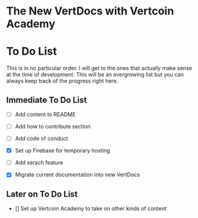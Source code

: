 # The New VertDocs with Vertcoin Academy


# To Do List
This is in no particular order. I will get to the ones that actually make sense at the time of development. This will be an evergrowing list but you can always keep track of the progress right here.

## Immediate To Do List
- [ ] Add content to README
- [ ] Add how to contribute section
- [ ] Add code of conduct
- [x] Set up Firebase for temporary hosting
- [ ] Add serach feature
- [x] Migrate current documentation into new VertDocs


## Later on To Do List
- [] Set up Vertcoin Academy to take on other kinds of content
